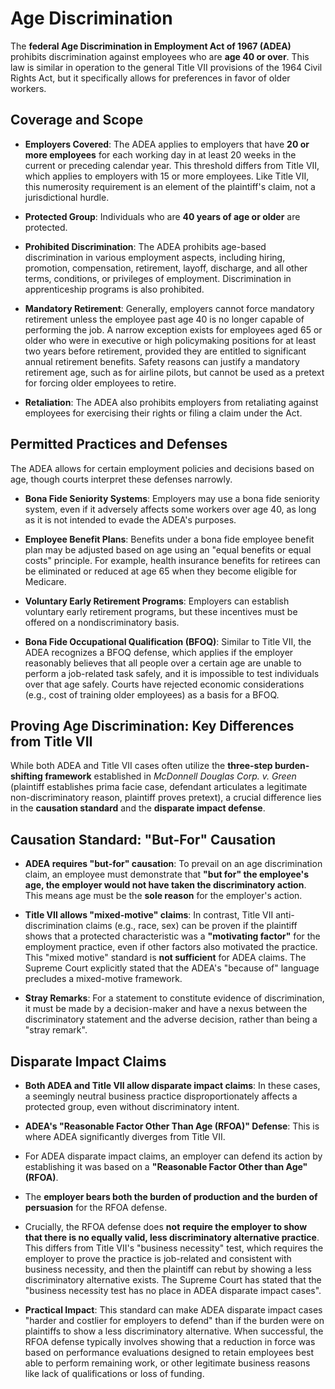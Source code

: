 # Age Discrimination

The **federal Age Discrimination in Employment Act of 1967 (ADEA)** prohibits discrimination against employees who are **age 40 or over**. This law is similar in operation to the general Title VII provisions of the 1964 Civil Rights Act, but it specifically allows for preferences in favor of older workers.

## Coverage and Scope

- **Employers Covered**: The ADEA applies to employers that have **20 or more employees** for each working day in at least 20 weeks in the current or preceding calendar year. This threshold differs from Title VII, which applies to employers with 15 or more employees. Like Title VII, this numerosity requirement is an element of the plaintiff's claim, not a jurisdictional hurdle.

- **Protected Group**: Individuals who are **40 years of age or older** are protected.

- **Prohibited Discrimination**: The ADEA prohibits age-based discrimination in various employment aspects, including hiring, promotion, compensation, retirement, layoff, discharge, and all other terms, conditions, or privileges of employment. Discrimination in apprenticeship programs is also prohibited.

- **Mandatory Retirement**: Generally, employers cannot force mandatory retirement unless the employee past age 40 is no longer capable of performing the job. A narrow exception exists for employees aged 65 or older who were in executive or high policymaking positions for at least two years before retirement, provided they are entitled to significant annual retirement benefits. Safety reasons can justify a mandatory retirement age, such as for airline pilots, but cannot be used as a pretext for forcing older employees to retire.

- **Retaliation**: The ADEA also prohibits employers from retaliating against employees for exercising their rights or filing a claim under the Act.

## Permitted Practices and Defenses

The ADEA allows for certain employment policies and decisions based on age, though courts interpret these defenses narrowly.

- **Bona Fide Seniority Systems**: Employers may use a bona fide seniority system, even if it adversely affects some workers over age 40, as long as it is not intended to evade the ADEA's purposes.

- **Employee Benefit Plans**: Benefits under a bona fide employee benefit plan may be adjusted based on age using an "equal benefits or equal costs" principle. For example, health insurance benefits for retirees can be eliminated or reduced at age 65 when they become eligible for Medicare.

- **Voluntary Early Retirement Programs**: Employers can establish voluntary early retirement programs, but these incentives must be offered on a nondiscriminatory basis.

- **Bona Fide Occupational Qualification (BFOQ)**: Similar to Title VII, the ADEA recognizes a BFOQ defense, which applies if the employer reasonably believes that all people over a certain age are unable to perform a job-related task safely, and it is impossible to test individuals over that age safely. Courts have rejected economic considerations (e.g., cost of training older employees) as a basis for a BFOQ.

## Proving Age Discrimination: Key Differences from Title VII

While both ADEA and Title VII cases often utilize the **three-step burden-shifting framework** established in _McDonnell Douglas Corp. v. Green_ (plaintiff establishes prima facie case, defendant articulates a legitimate non-discriminatory reason, plaintiff proves pretext), a crucial difference lies in the **causation standard** and the **disparate impact defense**.

## Causation Standard: "But-For" Causation

- **ADEA requires "but-for" causation**: To prevail on an age discrimination claim, an employee must demonstrate that **"but for" the employee's age, the employer would not have taken the discriminatory action**. This means age must be the **sole reason** for the employer's action.

- **Title VII allows "mixed-motive" claims**: In contrast, Title VII anti-discrimination claims (e.g., race, sex) can be proven if the plaintiff shows that a protected characteristic was a **"motivating factor"** for the employment practice, even if other factors also motivated the practice. This "mixed motive" standard is **not sufficient** for ADEA claims. The Supreme Court explicitly stated that the ADEA's "because of" language precludes a mixed-motive framework.

- **Stray Remarks**: For a statement to constitute evidence of discrimination, it must be made by a decision-maker and have a nexus between the discriminatory statement and the adverse decision, rather than being a "stray remark".

## Disparate Impact Claims

- **Both ADEA and Title VII allow disparate impact claims**: In these cases, a seemingly neutral business practice disproportionately affects a protected group, even without discriminatory intent.

- **ADEA's "Reasonable Factor Other Than Age (RFOA)" Defense**: This is where ADEA significantly diverges from Title VII.

- For ADEA disparate impact claims, an employer can defend its action by establishing it was based on a **"Reasonable Factor Other than Age" (RFOA)**.
- The **employer bears both the burden of production and the burden of persuasion** for the RFOA defense.
- Crucially, the RFOA defense does **not** **require the employer to show that there is no equally valid, less discriminatory alternative practice**. This differs from Title VII's "business necessity" test, which requires the employer to prove the practice is job-related and consistent with business necessity, and then the plaintiff can rebut by showing a less discriminatory alternative exists. The Supreme Court has stated that the "business necessity test has no place in ADEA disparate impact cases".
- **Practical Impact**: This standard can make ADEA disparate impact cases "harder and costlier for employers to defend" than if the burden were on plaintiffs to show a less discriminatory alternative. When successful, the RFOA defense typically involves showing that a reduction in force was based on performance evaluations designed to retain employees best able to perform remaining work, or other legitimate business reasons like lack of qualifications or loss of funding.
